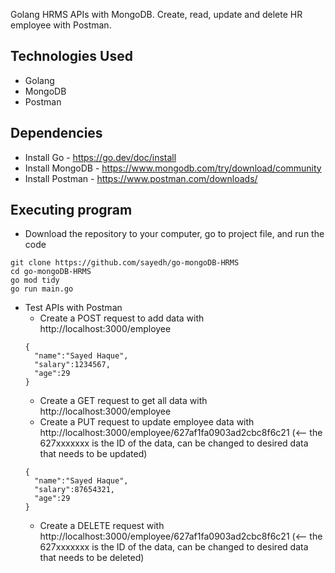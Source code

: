 Golang HRMS APIs with MongoDB. Create, read, update and delete HR employee with Postman. 

## Technologies Used
* Golang
* MongoDB
* Postman


## Dependencies
* Install Go - https://go.dev/doc/install
* Install MongoDB - https://www.mongodb.com/try/download/community
* Install Postman - https://www.postman.com/downloads/


## Executing program
* Download the repository to your computer, go to project file, and run the code
```
git clone https://github.com/sayedh/go-mongoDB-HRMS
cd go-mongoDB-HRMS
go mod tidy
go run main.go
```

* Test APIs with Postman
  * Create a POST request to add data with http://localhost:3000/employee
  ```
  {
    "name":"Sayed Haque",
    "salary":1234567,
    "age":29
  }
  ```
  * Create a GET request to get all data with http://localhost:3000/employee
  * Create a PUT request to update employee data with http://localhost:3000/employee/627af1fa0903ad2cbc8f6c21 (<-- the 627xxxxxxx is the ID of the data, can be changed to desired data that needs to be updated)
  ```
  {
    "name":"Sayed Haque",
    "salary":87654321,
    "age":29
  }
  ```
  * Create a DELETE request with http://localhost:3000/employee/627af1fa0903ad2cbc8f6c21 (<-- the 627xxxxxxx is the ID of the data, can be changed to desired data that needs to be deleted)
